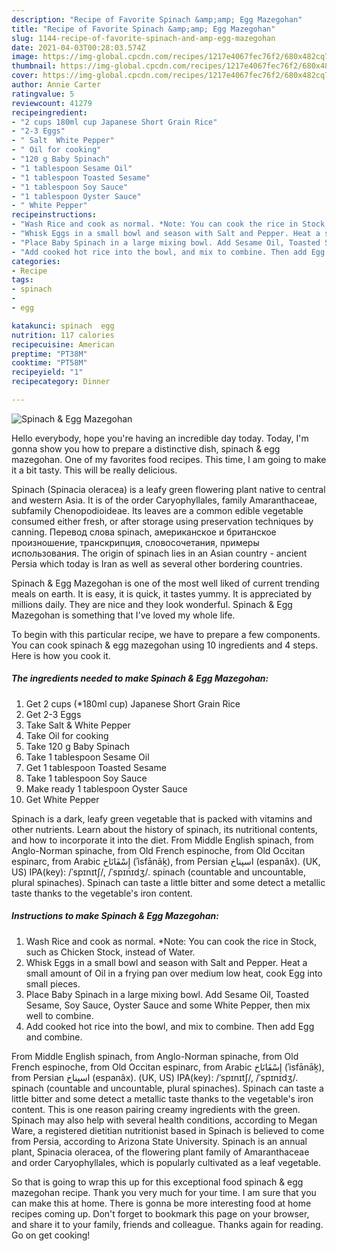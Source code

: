 ```yaml
---
description: "Recipe of Favorite Spinach &amp;amp; Egg Mazegohan"
title: "Recipe of Favorite Spinach &amp;amp; Egg Mazegohan"
slug: 1144-recipe-of-favorite-spinach-and-amp-egg-mazegohan
date: 2021-04-03T00:28:03.574Z
image: https://img-global.cpcdn.com/recipes/1217e4067fec76f2/680x482cq70/spinach-egg-mazegohan-recipe-main-photo.jpg
thumbnail: https://img-global.cpcdn.com/recipes/1217e4067fec76f2/680x482cq70/spinach-egg-mazegohan-recipe-main-photo.jpg
cover: https://img-global.cpcdn.com/recipes/1217e4067fec76f2/680x482cq70/spinach-egg-mazegohan-recipe-main-photo.jpg
author: Annie Carter
ratingvalue: 5
reviewcount: 41279
recipeingredient:
- "2 cups 180ml cup Japanese Short Grain Rice"
- "2-3 Eggs"
- " Salt  White Pepper"
- " Oil for cooking"
- "120 g Baby Spinach"
- "1 tablespoon Sesame Oil"
- "1 tablespoon Toasted Sesame"
- "1 tablespoon Soy Sauce"
- "1 tablespoon Oyster Sauce"
- " White Pepper"
recipeinstructions:
- "Wash Rice and cook as normal. *Note: You can cook the rice in Stock, such as Chicken Stock, instead of Water."
- "Whisk Eggs in a small bowl and season with Salt and Pepper. Heat a small amount of Oil in a frying pan over medium low heat, cook Egg into small pieces."
- "Place Baby Spinach in a large mixing bowl. Add Sesame Oil, Toasted Sesame, Soy Sauce, Oyster Sauce and some White Pepper, then mix well to combine."
- "Add cooked hot rice into the bowl, and mix to combine. Then add Egg and combine."
categories:
- Recipe
tags:
- spinach
- 
- egg

katakunci: spinach  egg 
nutrition: 117 calories
recipecuisine: American
preptime: "PT38M"
cooktime: "PT58M"
recipeyield: "1"
recipecategory: Dinner

---
```



![Spinach &amp; Egg Mazegohan](https://img-global.cpcdn.com/recipes/1217e4067fec76f2/680x482cq70/spinach-egg-mazegohan-recipe-main-photo.jpg)

Hello everybody, hope you're having an incredible day today. Today, I'm gonna show you how to prepare a distinctive dish, spinach &amp; egg mazegohan. One of my favorites food recipes. This time, I am going to make it a bit tasty. This will be really delicious.

Spinach (Spinacia oleracea) is a leafy green flowering plant native to central and western Asia. It is of the order Caryophyllales, family Amaranthaceae, subfamily Chenopodioideae. Its leaves are a common edible vegetable consumed either fresh, or after storage using preservation techniques by canning. Перевод слова spinach, американское и британское произношение, транскрипция, словосочетания, примеры использования. The origin of spinach lies in an Asian country - ancient Persia which today is Iran as well as several other bordering countries.

Spinach &amp; Egg Mazegohan is one of the most well liked of current trending meals on earth. It is easy, it is quick, it tastes yummy. It is appreciated by millions daily. They are nice and they look wonderful. Spinach &amp; Egg Mazegohan is something that I've loved my whole life.


To begin with this particular recipe, we have to prepare a few components. You can cook spinach &amp; egg mazegohan using 10 ingredients and 4 steps. Here is how you cook it.

<!--inarticleads1-->

##### The ingredients needed to make Spinach &amp; Egg Mazegohan:

1. Get 2 cups (*180ml cup) Japanese Short Grain Rice
1. Get 2-3 Eggs
1. Take  Salt &amp; White Pepper
1. Take  Oil for cooking
1. Take 120 g Baby Spinach
1. Take 1 tablespoon Sesame Oil
1. Get 1 tablespoon Toasted Sesame
1. Take 1 tablespoon Soy Sauce
1. Make ready 1 tablespoon Oyster Sauce
1. Get  White Pepper


Spinach is a dark, leafy green vegetable that is packed with vitamins and other nutrients. Learn about the history of spinach, its nutritional contents, and how to incorporate it into the diet. From Middle English spinach, from Anglo-Norman spinache, from Old French espinoche, from Old Occitan espinarc, from Arabic إِسْفَانَاخ‎ (ʾisfānāḵ), from Persian اسپناخ‎ (espanâx). (UK, US) IPA(key): /ˈspɪnɪtʃ/, /ˈspɪnɪdʒ/. spinach (countable and uncountable, plural spinaches). Spinach can taste a little bitter and some detect a metallic taste thanks to the vegetable&#39;s iron content. 

<!--inarticleads2-->

##### Instructions to make Spinach &amp; Egg Mazegohan:

1. Wash Rice and cook as normal. *Note: You can cook the rice in Stock, such as Chicken Stock, instead of Water.
1. Whisk Eggs in a small bowl and season with Salt and Pepper. Heat a small amount of Oil in a frying pan over medium low heat, cook Egg into small pieces.
1. Place Baby Spinach in a large mixing bowl. Add Sesame Oil, Toasted Sesame, Soy Sauce, Oyster Sauce and some White Pepper, then mix well to combine.
1. Add cooked hot rice into the bowl, and mix to combine. Then add Egg and combine.


From Middle English spinach, from Anglo-Norman spinache, from Old French espinoche, from Old Occitan espinarc, from Arabic إِسْفَانَاخ‎ (ʾisfānāḵ), from Persian اسپناخ‎ (espanâx). (UK, US) IPA(key): /ˈspɪnɪtʃ/, /ˈspɪnɪdʒ/. spinach (countable and uncountable, plural spinaches). Spinach can taste a little bitter and some detect a metallic taste thanks to the vegetable&#39;s iron content. This is one reason pairing creamy ingredients with the green. Spinach may also help with several health conditions, according to Megan Ware, a registered dietitian nutritionist based in Spinach is believed to come from Persia, according to Arizona State University. Spinach is an annual plant, Spinacia oleracea, of the flowering plant family of Amaranthaceae and order Caryophyllales, which is popularly cultivated as a leaf vegetable. 

So that is going to wrap this up for this exceptional food spinach &amp; egg mazegohan recipe. Thank you very much for your time. I am sure that you can make this at home. There is gonna be more interesting food at home recipes coming up. Don't forget to bookmark this page on your browser, and share it to your family, friends and colleague. Thanks again for reading. Go on get cooking!
